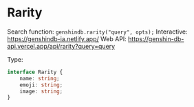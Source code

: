 # Rarity

Search function: `genshindb.rarity("query", opts);`
Interactive: https://genshindb-ia.netlify.app/
Web API: https://genshin-db-api.vercel.app/api/rarity?query=query

Type:
```ts
interface Rarity {
	name: string;
	emoji: string;
	image: string;
}```
